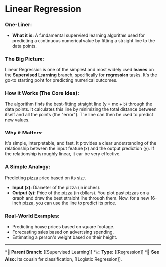 # Linear Regression

### One-Liner:
*   **What it is:** A fundamental supervised learning algorithm used for predicting a continuous numerical value by fitting a straight line to the data points.

### The Big Picture:
Linear Regression is one of the simplest and most widely used **leaves** on the **Supervised Learning** branch, specifically for **regression** tasks. It's the go-to starting point for predicting numerical outcomes.

### How it Works (The Core Idea):
The algorithm finds the best-fitting straight line (y = mx + b) through the data points. It calculates this line by minimizing the total distance between itself and all the points (the "error"). The line can then be used to predict new values.

### Why it Matters:
It's simple, interpretable, and fast. It provides a clear understanding of the relationship between the input feature (x) and the output prediction (y). If the relationship is roughly linear, it can be very effective.

### A Simple Analogy:
Predicting pizza price based on its size.
*   **Input (x):** Diameter of the pizza (in inches).
*   **Output (y):** Price of the pizza (in dollars).
You plot past pizzas on a graph and draw the best straight line through them. Now, for a new 16-inch pizza, you can use the line to predict its price.

### Real-World Examples:
*   Predicting house prices based on square footage.
*   Forecasting sales based on advertising spending.
*   Estimating a person's weight based on their height.

---
*🌳 **Parent Branch:** [[Supervised Learning]]
*📈 **Type:** [[Regression]]
*🌿 **See Also:** Its cousin for classification, [[Logistic Regression]].
